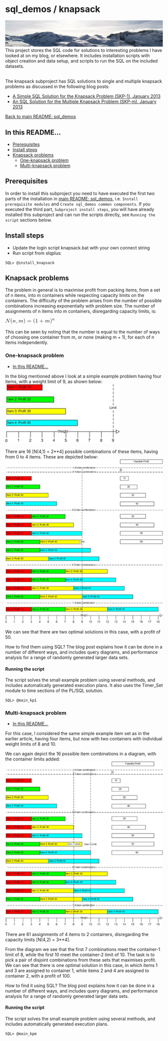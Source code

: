 # sql_demos / knapsack
<img src="../mountains.png">
This project stores the SQL code for solutions to interesting problems I have looked at on my blog, or elsewhere. It includes installation scripts with object creation and data setup, and scripts to run the SQL on the included datasets.
<br><br>

The knapsack subproject has SQL solutions to single and multiple knapsack problems as discussed in the following blog posts:
<br>

- [A Simple SQL Solution for the Knapsack Problem (SKP-1), January 2013](http://aprogrammerwrites.eu/?p=560)
- [An SQL Solution for the Multiple Knapsack Problem (SKP-m), January 2013](http://aprogrammerwrites.eu/?p=635)

[Back to main README: sql_demos](../README.md)
## In this README...
- [Prerequisites](https://github.com/BrenPatF/Sandbox/blob/master/knapsack/README.md#prerequisites)
- [Install steps](https://github.com/BrenPatF/Sandbox/blob/master/knapsack/README.md#install-steps)
- [Knapsack problems](https://github.com/BrenPatF/Sandbox/blob/master/knapsack/README.md#knapsack-problems)
	- [One-knapsack problem](https://github.com/BrenPatF/Sandbox/blob/master/knapsack/README.md#one-knapsack-problem)
	- [Multi-knapsack problem](https://github.com/BrenPatF/Sandbox/blob/master/knapsack/README.md#multi-knapsack-problem)

## Prerequisites
In order to install this subproject you need to have executed the first two parts of the installation in [main README: sql_demos](../README.md), i.e. `Install prerequisite modules` and `Create sql_demos common components`. If you executed the third part, `Subproject install steps`, you will have already installed this subproject and can run the scripts directly, see `Running the script` sections below.

## Install steps
- Update the login script knapsack.bat with your own connect string
- Run script from slqplus:
```
SQL> @install_knapsack
```
## Knapsack problems
The problem in general is to maximise profit from packing items, from a set of n items, into m containers while respecting capacity limits on the containers. The difficulty of the problem arises from the number of possible combinations increasing exponentially with problem size. The number of assignments of n items into m containers, disregarding capacity limits, is:

<img src="CodeCogsEqn_pack_3.png">

This can be seen by noting that the number is equal to the number of ways of choosing one container from m, or none (making m + 1), for each of n items independently.

### One-knapsack problem
- [In this README...](https://github.com/BrenPatF/Sandbox/blob/master/knapsack/README.md#in-this-readme)

In the blog mentioned above I look at a simple example problem having four items, with a weight limit of 9, as shown below:
<img src="Packing, v1.3 - Items.jpg">

There are 16 [N(4,1) = 2**4] possible combinations of these items, having from 0 to 4 items. These are depicted below:
<img src="Packing, v1.3 - Combis.jpg">

We can see that there are two optimal solutions in this case, with a profit of 50.

How to find them using SQL? The blog post explains how it can be done in a number of different ways, and includes query diagrams, and performance analysis for a range of randomly generated larger data sets.

#### Running the script
The script solves the small example problem using several methods, and includes automatically generated execution plans. It also uses the Timer_Set module to time sections of the PL/SQL solution.
```
SQL> @main_kp1
```
### Multi-knapsack problem
- [In this README...](https://github.com/BrenPatF/Sandbox/blob/master/knapsack/README.md#in-this-readme)

For this case, I considered the same simple example item set as in the earlier article, having four items, but now with two containers with individual weight limits of 8 and 10.

We can again depict the 16 possible item combinations in a diagram, with the container limits added:
<img src="Multi, v1.1 - Combis.jpg">

There are 81 assignments of 4 items to 2 containers, disregarding the capacity limits [N(4,2) = 3**4].

From the diagram we see that the first 7 combinations meet the container-1 limit of 8, while the first 10 meet the container-2 limit of 10. The task is to pick a pair of disjoint combinations from these sets that maximises profit. We can see that there is one optimal solution in this case, in which items 1 and 3 are assigned to container 1, while items 2 and 4 are assigned to container 2, with a profit of 100.

How to find it using SQL? The blog post explains how it can be done in a number of different ways, and includes query diagrams, and performance analysis for a range of randomly generated larger data sets.

#### Running the script
The script solves the small example problem using several methods, and includes automatically generated execution plans.
```
SQL> @main_kpm
```
